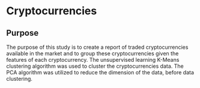 
# Cryptocurrencies 

## Purpose 
   The purpose of this study is to create a report of traded cryptocurrencies available in the market and to group these cryptocurrencies given the features of each cryptocurrency. The unsupervised learning K-Means clustering algorithm was used to cluster the cryptocurrencies data. The PCA algorithm was utilized to  reduce the dimension of the data, before data clustering. 
